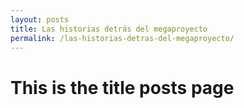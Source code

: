 ```yaml
---
layout: posts
title: Las historias detrás del megaproyecto
permalink: /las-historias-detras-del-megaproyecto/
---
```


# This is the title posts page
